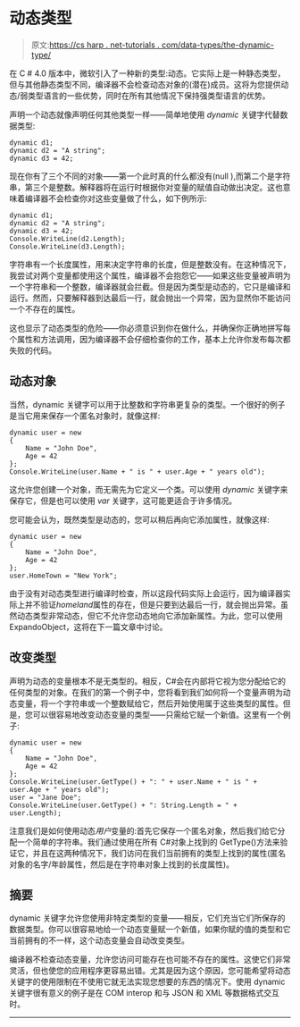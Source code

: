 # 动态类型

> 原文:[https://cs harp . net-tutorials . com/data-types/the-dynamic-type/](https://csharp.net-tutorials.com/data-types/the-dynamic-type/)

在 C # 4.0 版本中，微软引入了一种新的类型:动态。它实际上是一种静态类型，但与其他静态类型不同，编译器不会检查动态对象的(潜在)成员。这将为您提供动态/弱类型语言的一些优势，同时在所有其他情况下保持强类型语言的优势。

声明一个动态就像声明任何其他类型一样——简单地使用 *dynamic* 关键字代替数据类型:

```
dynamic d1;
dynamic d2 = "A string";
dynamic d3 = 42;
```

现在你有了三个不同的对象——第一个此时真的什么都没有(null ),而第二个是字符串，第三个是整数。解释器将在运行时根据你对变量的赋值自动做出决定。这也意味着编译器不会检查你对这些变量做了什么，如下例所示:

```
dynamic d1;
dynamic d2 = "A string";
dynamic d3 = 42;
Console.WriteLine(d2.Length);
Console.WriteLine(d3.Length);
```

字符串有一个长度属性，用来决定字符串的长度，但是整数没有。在这种情况下，我尝试对两个变量都使用这个属性，编译器不会抱怨它——如果这些变量被声明为一个字符串和一个整数，编译器就会拦截。但是因为类型是动态的，它只是编译和运行。然而，只要解释器到达最后一行，就会抛出一个异常，因为显然你不能访问一个不存在的属性。

<input type="hidden" name="IL_IN_ARTICLE">

这也显示了动态类型的危险——你必须意识到你在做什么，并确保你正确地拼写每个属性和方法调用，因为编译器不会仔细检查你的工作，基本上允许你发布每次都失败的代码。

## 动态对象

当然，dynamic 关键字可以用于比整数和字符串更复杂的类型。一个很好的例子是当它用来保存一个匿名对象时，就像这样:

```
dynamic user = new
{
    Name = "John Doe",
    Age = 42
};
Console.WriteLine(user.Name + " is " + user.Age + " years old");
```

这允许您创建一个对象，而无需先为它定义一个类。可以使用 *dynamic* 关键字来保存它，但是也可以使用 *var* 关键字，这可能更适合于许多情况。

您可能会认为，既然类型是动态的，您可以稍后再向它添加属性，就像这样:

```
dynamic user = new
{
    Name = "John Doe",
    Age = 42
};
user.HomeTown = "New York";
```

由于没有对动态类型进行编译时检查，所以这段代码实际上会运行，因为编译器实际上并不验证*homeland*属性的存在，但是只要到达最后一行，就会抛出异常。虽然动态类型非常动态，但它不允许您动态地向它添加新属性。为此，您可以使用 ExpandoObject，这将在下一篇文章中讨论。

## 改变类型

声明为动态的变量根本不是无类型的。相反，C#会在内部将它视为您分配给它的任何类型的对象。在我们的第一个例子中，您将看到我们如何将一个变量声明为动态变量，将一个字符串或一个整数赋给它，然后开始使用属于这些类型的属性。但是，您可以很容易地改变动态变量的类型——只需给它赋一个新值。这里有一个例子:

```
dynamic user = new
{
    Name = "John Doe",
    Age = 42
};
Console.WriteLine(user.GetType() + ": " + user.Name + " is " + user.Age + " years old");
user = "Jane Doe";
Console.WriteLine(user.GetType() + ": String.Length = " + user.Length);
```

注意我们是如何使用动态*用户*变量的:首先它保存一个匿名对象，然后我们给它分配一个简单的字符串。我们通过使用在所有 C#对象上找到的 GetType()方法来验证它，并且在这两种情况下，我们访问在我们当前拥有的类型上找到的属性(匿名对象的名字/年龄属性，然后是在字符串对象上找到的长度属性)。

## 摘要

dynamic 关键字允许您使用非特定类型的变量——相反，它们充当它们所保存的数据类型。你可以很容易地给一个动态变量赋一个新值，如果你赋的值的类型和它当前拥有的不一样，这个动态变量会自动改变类型。

编译器不检查动态变量，允许您访问可能存在也可能不存在的属性。这使它们非常灵活，但也使您的应用程序更容易出错。尤其是因为这个原因，您可能希望将动态关键字的使用限制在不使用它就无法实现您想要的东西的情况下。使用 dynamic 关键字很有意义的例子是在 COM interop 和与 JSON 和 XML 等数据格式交互时。

* * *